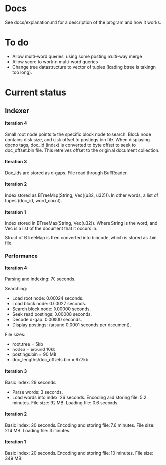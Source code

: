 # Docs

See docs/explanation.md for a description of the program and how it works.

# To do

- Allow multi-word queries, using some posting multi-way merge
- Allow score to work in multi-word queries
- Change tree datastructure to vector of tuples (loading btree is takingn too long).

# Current status

## Indexer

#### Iteration 4

Small root node points to the specific block node to search. Block node contains disk size, and disk offset to postings.bin file.
When displaying docno tags, doc_id (index) is converted to byte offset to seek to doc_offset.bin file. This retreives offset to the originial document collection.

#### Iteration 3

Doc_ids are stored as d-gaps. File read through BuffReader.

#### Iteration 2

Index stored as BTreeMap(String, Vec((u32, u32))). In other words, a list of tupes (doc_id, word_count).

#### Iteration 1

Index stored in BTreeMap(String, Vec(u32)). Where String is the word, and Vec is a list of the document that it occurs in.

Struct of BTreeMap is then converted into bincode, which is stored as .bin file.

### Performance

#### Iteration 4

Parsing and indexing: 70 seconds.

Searching:

- Load root node: 0.00024 seconds.
- Load block node: 0.00027 seconds.
- Search block node: 0.00000 seconds.
- Seek read postings: 0.00008 seconds.
- Decode d-gap: 0.00000 seconds.
- Display postings: (around 0.0001 seconds per document).

File sizes:

- root.tree = 5kb
- nodes = around 10kb
- postings.bin = 90 MB
- doc_lengths/doc_offsets.bin = 677kb

#### Iteration 3

Basic Index: 29 seconds.

- Parse words: 3 seconds.
- Load words into index: 26 seconds.
  Encoding and storing file: 5.2 minutes.
  File size: 92 MB.
  Loading file: 0.6 seconds.

#### Iteration 2

Basic index: 20 seconds.
Encoding and storing file: 7.6 minutes.
File size: 214 MB.
Loading file: 3 minutes.

#### Iteration 1

Basic index: 20 seconds.
Encoding and storing file: 10 minutes.
File size: 349 MB.
